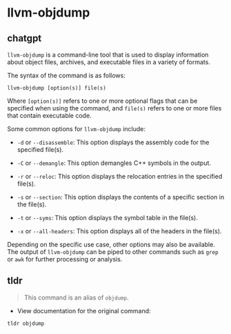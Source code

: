 # llvm-objdump 
## chatgpt 
`llvm-objdump` is a command-line tool that is used to display information about object files, archives, and executable files in a variety of formats.

The syntax of the command is as follows:

```
llvm-objdump [option(s)] file(s)
```

Where `[option(s)]` refers to one or more optional flags that can be specified when using the command, and `file(s)` refers to one or more files that contain executable code.

Some common options for `llvm-objdump` include:

- `-d` or `--disassemble`: This option displays the assembly code for the specified file(s).

- `-C` or `--demangle`: This option demangles C++ symbols in the output.

- `-r` or `--reloc`: This option displays the relocation entries in the specified file(s).

- `-s` or `--section`: This option displays the contents of a specific section in the file(s).

- `-t` or `--syms`: This option displays the symbol table in the file(s).

- `-x` or `--all-headers`: This option displays all of the headers in the file(s).

Depending on the specific use case, other options may also be available. The output of `llvm-objdump` can be piped to other commands such as `grep` or `awk` for further processing or analysis. 

## tldr 
 
> This command is an alias of `objdump`.

- View documentation for the original command:

`tldr objdump`
